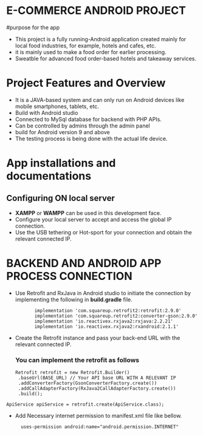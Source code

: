 # E-COMMERCE ANDROID PROJECT

#purpose for the app
   - This project is a fully running-Android application created mainly for local food industries, for example, hotels and cafes, etc.
   - it is mainly used to make a food order for earlier processing.
   - Sweatble for advanced food order-based hotels and takeaway services.
    
# Project Features and Overview
- It is a JAVA-based system and can only run on Android devices like mobile smartphones, tablets, etc.
- Build with Android studio
- Connected to MySql database for backend with PHP APIs.
- Can be controlled by admins through the admin panel
- build for Android version 9 and above
- The testing process is being done with the actual life device.

# App installations and documentations

## Configuring ON local server
  - **XAMPP** or **WAMPP** can be used in this development face.
  - Configure your local server to accept and access the global IP connection.
  - Use the USB tethering or Hot-sport for your connection and obtain the relevant connected IP.
 
# BACKEND AND ANDROID APP PROCESS CONNECTION
   - Use Retrofit and RxJava in Android studio to initiate the connection by implementing the following in **build.gradle** file.
     
                implementation 'com.squareup.retrofit2:retrofit:2.9.0'
                implementation 'com.squareup.retrofit2:converter-gson:2.9.0'
                implementation 'io.reactivex.rxjava2:rxjava:2.2.21'
                implementation 'io.reactivex.rxjava2:rxandroid:2.1.1'
     
   - Create the Retrofit instance and pass your back-end URL with the relevant connected IP.
     ### You can implement the retrofit as follows

         Retrofit retrofit = new Retrofit.Builder()
          .baseUrl(BASE_URL) // Your API base URL WITH A RELEVANT IP
          .addConverterFactory(GsonConverterFactory.create())
          .addCallAdapterFactory(RxJava2CallAdapterFactory.create())
          .build();
    ApiService apiService = retrofit.create(ApiService.class);

   - Add Necessary internet permission to manifest.xml file like bellow.
     
           uses-permission android:name="android.permission.INTERNET"

     

    
